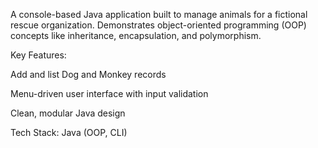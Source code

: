 A console-based Java application built to manage animals for a fictional rescue organization. Demonstrates object-oriented programming (OOP) concepts like inheritance, encapsulation, and polymorphism.

Key Features:

Add and list Dog and Monkey records

Menu-driven user interface with input validation

Clean, modular Java design

Tech Stack: Java (OOP, CLI)
